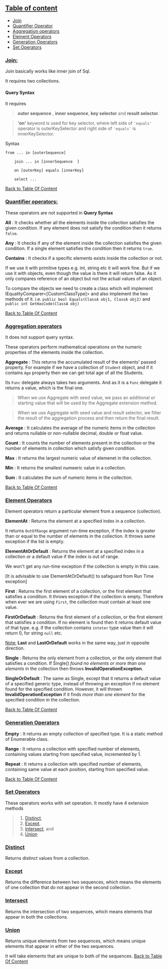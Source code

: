 <a name="content-list-sec"></a>
## <ins>Table of content</ins>
- [Join](#join-sec)
- [Quantifier Operator](#quantifier-operators-sec)
- [Aggregation operators](#aggregation-operators-sec)
- [Element Operators](#element-operators-sec)
- [Generation Operators](#generation-operator-sec)
- [Set Operators](#set-operators-sec)

<a name="join-sec"></a>
### <ins>Join:</ins>

Join basically works like inner join of Sql.

It requires two collections.

#### Query Syntax

It requires 

> **outer sequence** , **inner sequence**, **key selector** and **result selector**.


> **'on'** keyword is used for key selector, where left side of ```'equals'``` operator is outerKeySelector and right side of ```'equals'``` is innerKeySelector.

Syntax

> 
```
from ... in [outerSequence]

    join ... in [innerSequence  ]

    on [outerKey] equals [innerKey]

    select ...
```
[Back to Table Of Content](#content-list-sec)

<a name="quantifier-operators-sec"></a>
### <ins>Quantifier operators:</ins>

These operators are not supported in **Query Syntax**

**All** : It checks whether all the elements inside the collection satisfies the given condition. If any element does not satisfy the condition then it returns ```false```.

**Any** : It checks if any of the element inside the collection satisfies the given condition. If a single element satisfies the condition then it returns ```true```.

**Contains** : It checks if a specific elements exists inside the collection or not.

If we use it with primitive types e.g. int, string etc it will work fine. But if we use it with objects, even though the value is there it will return false. As it only compares reference of an object but not the actual values of an object.

To compare the objects we need to create a class which will implement IEqualityComparer<[CustomClassType]> and also implement the two methods of it. i.e. ```public bool Equals(ClassA obj1, ClassA obj2)``` and ```public int GetHasCode(ClassA obj)```

[Back to Table Of Content](#content-list-sec)

<a name="aggregation-operators-sec"></a>
### <ins>Aggregation operators</ins>
It does not support query syntax.

These operators perform mathematical operations on the numeric properties of the elements inside the collection.

**Aggregate** : This returns the accumulated result of the elements' passed property. For example if we have a collection of ```Student``` object, and if it contains ```Age``` property then we can get total age of all the Students.

Its ```Func``` delegate always takes two arguments. And as it is a ```Func``` delegate it returns a value, which is the final one.

> When we use Aggregate with seed value, we pass an additional or starting value that will be used by the Aggregate extension method.

> When we use Aggregate with seed value and result selector, we filter the result of the aggregation process and then return the final result.

**Average** : It calculates the average of the numeric items in the collection and returns nullable or non-nullable decimal, double  or float value.

**Count** : It counts the number of elements present in the collection or the number of elements in collection which satisfy given condition.

**Max** : It returns the largest numeric value of elemenet in the collection.

**Min** : It returns the smallest numeeric value in a collection.

**Sum** : It calculates the sum of numeric items in the collection.

[Back to Table Of Content](#content-list-sec)

<a name = "element-operators-sec"></a>

### <ins>Element Operators</ins>
Element operators return a particular element from a sequence (collection). 

**ElementAt** : Returns the element at a specified index in a collection.

It returns ```OutOfRange``` argument run-time exception, if the index is greater than or equal to the number of elements in the collection. It throws same exception if the list is empty.

**ElementAtOrDefault** : Returns the element at a specified index in a collection or a default value if the index is out of range.

We won't get any run-time exception if the collection is empty in this case.

[It is advisable to use ElementAtOrDefault() to safaguard from Run Time exception]


**First** : Returns the first element of a collection, or the first element that satisfies a condition. It throws exception if the collection is empty. Therefore when ever we are using ```First```, the collection must contain at least one value.

**FirstOrDefault** : Returns the first element of a collection, or the first element that satisfies a condition. If no element is found then it returns default value of that type. e.g. if the collection contains ```inteter``` type value then it will return 0, for string ```null``` etc.

<ins>Note:</ins> **Last** and **LastOrDefault** works in the same way, just in opposite direction.

**Single** : Returns the only element from a collection, or the only element that satisfies a condition. If Single() <em>found no elements or more than one elements</em> in the collection then throws <strong>InvalidOperationException</strong>.

**SingleOrDefault** : 	The same as Single, except that it returns a default value of a specified generic type, instead of throwing an exception if no element found for the specified condition. However, it will thrown <strong>InvalidOperationException</strong> if it finds <em>more than one element</em> for the specified condition in the collection.

[Back to Table Of Content](#content-list-sec)

<a name="generation-operator-sec"></a>

### <ins>Generation Operators</ins>

**Empty** : It returns an empty collection of specified type. It is a static method of Enumerable class.

**Range** : It returns a collection with specified number of elements, containing values starting from specified value, incremented by 1.

**Repeat** : It returns a collection with specified number of elements, containing same value at each position, starting from specified value.

[Back to Table Of Content](#content-list-sec)

<a name="set-operators-sec"></a>

### <ins>Set Operators</ins>

These operators works with set operation. It mostly have 4 extension methods 
> 1. [Distinct](#distinct-sec), 
> 2. [Except](#except-sec), 
> 3. [Intersect](#intersect-sec), and 
> 4. [Union](#union-sec)

<a name = "distinct-sec"></a>

### <ins>Distinct</ins>
Returns distinct values from a collection.

<a name = "except-sec"></a>
### <ins>Except</ins>
Returns the difference between two sequences, which means the elements of one collection that do not appear in the second collection.

<a name = "intersect-sec"></a>
### <ins>Intersect</ins>
Returns the intersection of two sequences, which means elements that appear in both the collections.

<a name = "union-sec"></a>
### <ins>Union</ins>
Returns unique elements from two sequences, which means unique elements that appear in either of the two sequences.

It will take elements that are unique to both of the sequences.
[Back to Table Of Content](#content-list-sec)

